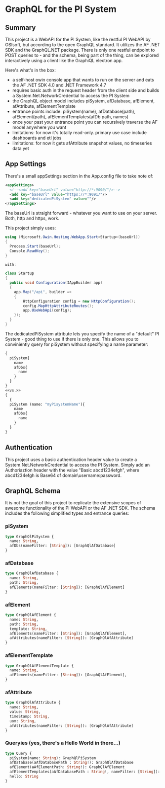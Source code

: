 # GraphQL for the PI System

## Summary

This project is a WebAPI for the PI System, like the restful PI WebAPI by OSIsoft, but according to the open GraphQL standard. It utilizes the AF .NET SDK and the GraphQL.NET package. There is only one restful endpoint to POST queries to - and the schema, being part of the thing, can be explored interactively using a client like the GraphiQL electron app.

Here's what's in the box:

- a self-host owin console app that wants to run on the server and eats the AF .NET SDK 4.0 and .NET Framework 4.7
- requires basic auth in the request header from the client side and builds a System.Net.NetworkCredential to access the PI System
- the GraphQL object model includes piSystem, afDatabase, afElement, afAttribute, afElementTemplate
- entrance points include: piSystem(name), afDatabase(path), afElement(path), afElementTemplates(afDb path, names)
- once your past your entrance point you can recursively traverse the AF model anywhere you want
- limitations: for now it's totally read-only. primary use case include dashboards and etl jobs
- limitations: for now it gets afAttribute snapshot values, no timeseries data yet

## App Settings

There's a small appSettings section in the App.config file to take note of:

~~~XML
<appSettings>
  <!--<add key="baseUrl" value="http://*:9090/"/>-->
  <add key="baseUrl" value="https://*:9091/"/>
  <add key="dedicatedPiSystem" value=""/>
</appSettings>
~~~

The baseUrl is straight forward - whatever you want to use on your server. Both, http and https, work.

This project simply uses:

~~~C#
using (Microsoft.Owin.Hosting.WebApp.Start<Startup>(baseUrl))
{
  Process.Start(baseUrl);
  Console.ReadKey();
}

with:

class Startup
{
  public void Configuration(IAppBuilder app)
  {
    app.Map("/api", builder =>
    {
        HttpConfiguration config = new HttpConfiguration();
        config.MapHttpAttributeRoutes();
        app.UseWebApi(config);
    });
  }
}
~~~

The dedicatedPiSystem attribute lets you specify the name of a "default" PI System - good thing to use if there is only one. This allows you to conviniently query for piSystem without specifying a name parameter:

~~~GraphQL
{
  piSystem{
    name
    afDbs{
      name
    }
  }
}
<<vs.>>
{
  {
  piSystem (name: "myPisystemName"){
    name
    afDbs{
      name
    }
  }
}
~~~

## Authentication

This project uses a basic authentication header value to create a System.Net.NetworkCredential to access the PI System. Simply add an Authoriaztion header with the value "Basic abcd1234efgh", where abcd1234efgh is Base64 of domain\username:password.

## GraphQL Schema

It is not the goal of this project to replicate the extensive scopes of awesome functionality of the PI WebAPI or the AF .NET SDK. The schema includes the following simplified types and entrance queries:

### piSystem

~~~GraphQL
type GraphQlPiSystem {
  name: String,
  afDbs(nameFilter: [String]): [GraphQlAfDatabase]
}
~~~

### afDatabase

~~~GraphQL
type GraphQlAfDatabase {
  name: String,
  path: String,
  afElements(nameFilter: [String]): [GraphQlAfElement]
}
~~~

### afElement

~~~GraphQL
type GraphQlAfElement {
  name: String,
  path: String,
  template: String,
  afElements(nameFilter: [String]): [GraphQlAfElement],
  afAttributes(nameFilter: [String]): [GraphQlAfAttribute]
}
~~~

### afElementTemplate

~~~GraphQL
type GraphQlAfElementTemplate {
  name: String,
  afElements(nameFilter: [String]): [GraphQlAfElement],
}
~~~

### afAttribute

~~~GraphQL
type GraphQlAfAttribute {
  name: String,
  value: String,
  timeStamp: String,
  uom: String,
  afAttributes(nameFilter: [String]): [GraphQlAfAttribute]
}
~~~

### Queryies (yes, there's a Hello World in there...)

~~~GraphQL
type Query {
  piSystem(name: String): GraphQlPiSystem
  afDatabase(aAfDatabasePath : String!): GraphQlAfDatabase
  afElement(aAfElementPath: String!): GraphQlAfElement
  afElementTemplates(aAfDatabasePath : String!, nameFilter: [String]): [GraphQlAfElementTemplate]
  hello: String
}
~~~
